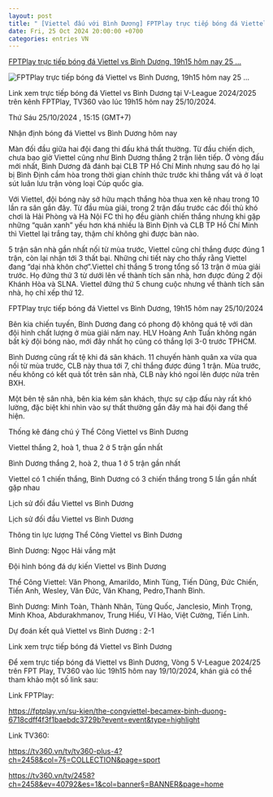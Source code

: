 ```yaml
---
layout: post
title: " [Viettel đấu với Bình Dương] FPTPlay trực tiếp bóng đá Viettel vs Bình Dương, 19h15 hôm nay 25 ..."
date: Fri, 25 Oct 2024 20:00:00 +0700
categories: entries VN
---
```

[FPTPlay trực tiếp bóng đá Viettel vs Bình Dương, 19h15 hôm nay 25 ...](https://nongnghiep.vn/fptplay-truc-tiep-bong-da-viettel-vs-binh-duong-19h15-hom-nay-25-10-2024-d406250.html)

![FPTPlay trực tiếp bóng đá Viettel vs Bình Dương, 19h15 hôm nay 25 ...](https://t.ex-cdn.com/nongnghiep.vn/560w/files/content/2024/10/25/nhan-dinh-truc-tiep-viettel-vs-becamex-binh-duong-19h15-hom-nay-25-10-1-143227_616-151518.jpg)

Link xem trực tiếp bóng đá Viettel vs Bình Dương tại V-League 2024/2025 trên kênh FPTPlay, TV360 vào lúc 19h15 hôm nay 25/10/2024.

Thứ Sáu 25/10/2024 , 15:15 (GMT+7)

Nhận định bóng đá Viettel vs Bình Dương hôm nay

Màn đối đầu giữa hai đội đang thi đấu khá thất thường. Từ đầu chiến dịch, chưa bao giờ Viettel cũng như Bình Dương thắng 2 trận liên tiếp. Ở vòng đấu mới nhất, Bình Dương đã đánh bại CLB TP Hồ Chí Minh nhưng sau đó họ lại bị Bình Định cầm hòa trong thời gian chính thức trước khi thắng vất vả ở loạt sút luân lưu trận vòng loại Cúp quốc gia.

Với Viettel, đội bóng này sở hữu mạch thắng hòa thua xen kẽ nhau trong 10 lần ra sân gần đây. Từ đầu mùa giải, trong 2 trận đấu trước các đối thủ khó chơi là Hải Phòng và Hà Nội FC thì họ đều giành chiến thắng nhưng khi gặp những “quân xanh” yếu hơn khá nhiều là Bình Định và CLB TP Hồ Chí Minh thì Viettel lại trắng tay, thậm chí không ghi được bàn nào.

5 trận sân nhà gần nhất nối từ mùa trước, Viettel cũng chỉ thắng được đúng 1 trận, còn lại nhận tới 3 thất bại. Những chi tiết này cho thấy rằng Viettel đang “dại nhà khôn chợ”.Viettel chỉ thắng 5 trong tổng số 13 trận ở mùa giải trước. Họ đứng thứ 3 từ dưới lên về thành tích sân nhà, hơn được đúng 2 đội Khánh Hòa và SLNA. Viettel đứng thứ 5 chung cuộc nhưng về thành tích sân nhà, họ chỉ xếp thứ 12.

FPTPlay trực tiếp bóng đá Viettel vs Bình Dương, 19h15 hôm nay 25/10/2024

Bên kia chiến tuyến, Bình Dương đang có phong độ không quá tệ với dàn đội hình chất lượng ở mùa giải năm nay. HLV Hoàng Anh Tuấn không ngán bất kỳ đội bóng nào, mới đây nhất họ cũng có thắng lợi 3-0 trước TPHCM.

Bình Dương cũng rất tệ khi đá sân khách. 11 chuyến hành quân xa vừa qua nối từ mùa trước, CLB này thua tới 7, chỉ thắng được đúng 1 trận. Mùa trước, nếu không có kết quả tốt trên sân nhà, CLB này khó ngoi lên được nửa trên BXH.

Một bên tệ sân nhà, bên kia kém sân khách, thực sự cặp đấu này rất khó lường, đặc biệt khi nhìn vào sự thất thường gần đây mà hai đội đang thể hiện.

Thống kê đáng chú ý Thể Công Viettel vs Bình Dương

Viettel thắng 2, hoà 1, thua 2 ở 5 trận gần nhất

Bình Dương thắng 2, hoà 2, thua 1 ở 5 trận gần nhất

Viettel có 1 chiến thắng, Bình Dương có 3 chiến thắng trong 5 lần gần nhất gặp nhau

Lịch sử đối đầu Viettel vs Bình Dương

Lịch sử đối đầu Viettel vs Bình Dương

Thông tin lực lượng Thể Công Viettel vs Bình Dương

Bình Dương: Ngọc Hải vắng mặt

Đội hình bóng đá dự kiến Viettel vs Bình Dương

Thể Công Viettel: Văn Phong, Amarildo, Minh Tùng, Tiến Dũng, Đức Chiến, Tiến Anh, Wesley, Văn Đức, Văn Khang, Pedro,Thanh Bình.

Bình Dương: Minh Toàn, Thành Nhân, Tùng Quốc, Janclesio, Minh Trọng, Minh Khoa, Abdurakhmanov, Trung Hiếu, Vĩ Hào, Việt Cường, Tiến Linh.

Dự đoán kết quả Viettel vs Bình Dương : 2-1

Link xem trực tiếp bóng đá Viettel vs Bình Dương

Để xem trực tiếp bóng đá Viettel vs Bình Dương, Vòng 5 V-League 2024/25 trên FPT Play, TV360 vào lúc 19h15 hôm nay 19/10/2024, khán giả có thể tham khảo một số link sau:

Link FPTPlay:

https://fptplay.vn/su-kien/the-congviettel-becamex-binh-duong-6718cdff4f3f1baebdc3729b?event=event&type=highlight

Link TV360:

https://tv360.vn/tv/tv360-plus-4?ch=2458&col=7§=COLLECTION&page=sport

https://tv360.vn/tv/2458?ch=2458&ev=40792&es=1&col=banner§=BANNER&page=home

